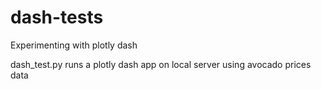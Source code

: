 # dash-tests
Experimenting with plotly dash

dash_test.py runs a plotly dash app on local server using avocado prices data